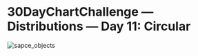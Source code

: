 # 30DayChartChallenge — Distributions — Day 11: Circular

![sapce_objects](https://github.com/imagineazhar/30DayChartChallenge2023/blob/main/10-hybrid/space_objects.png)

